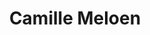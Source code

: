 ---
title: 'Camille Meloen'
description: 'Camille Meloen is geïnteresseerd in de werken van René Guénon, anti-modernistische filosofie, en islam.'
profession: Tegendraads
pseudonym: false
image: c22a3385-6ed4-4e13-9260-7afb24cac6a4.jpg
---